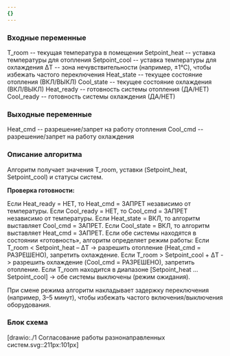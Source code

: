 ```yaml
---
{}
---
```


### Входные переменные

T_room -- текущая температура в помещении Setpoint_heat -- уставка температуры для отопления Setpoint_cool -- уставка температуры для охлаждения ΔT -- зона нечувствительности (например, ±1°C), чтобы избежать частого переключения Heat_state -- текущее состояние отопления (ВКЛ/ВЫКЛ) Cool_state -- текущее состояние охлаждения (ВКЛ/ВЫКЛ) Heat_ready -- готовность системы отопления (ДА/НЕТ) Cool_ready -- готовность системы охлаждения (ДА/НЕТ)

### Выходные переменные

Heat_cmd -- разрешение/запрет на работу отопления Cool_cmd -- разрешение/запрет на работу охлаждения

### Описание алгоритма

Алгоритм получает значения T_room, уставки (Setpoint_heat, Setpoint_cool) и статусы систем.

**Проверка готовности:**

Если Heat_ready = НЕТ, то Heat_cmd = ЗАПРЕТ независимо от температуры. Если Cool_ready = НЕТ, то Cool_cmd = ЗАПРЕТ независимо от температуры. Если Heat_state = ВКЛ, то алгоритм выставляет Cool_cmd = ЗАПРЕТ. Если Cool_state = ВКЛ, то алгоритм выставляет Heat_cmd = ЗАПРЕТ. Если обе системы находятся в состоянии «готовность», алгоритм определяет режим работы: Если T_room \< Setpoint_heat – ΔT -> разрешить отопление (Heat_cmd = РАЗРЕШЕНО), запретить охлаждение. Если T_room > Setpoint_cool + ΔT -> разрешить охлаждение (Cool_cmd = РАЗРЕШЕНО), запретить отопление. Если T_room находится в диапазоне \[Setpoint_heat … Setpoint_cool\] -> обе системы выключены (режим ожидания).

При смене режима алгоритм накладывает задержку переключения (например, 3–5 минут), чтобы избежать частого включения/выключения оборудования.



### Блок схема

[drawio:./1 Согласование работы разнонаправленных систем.svg::211px:101px]